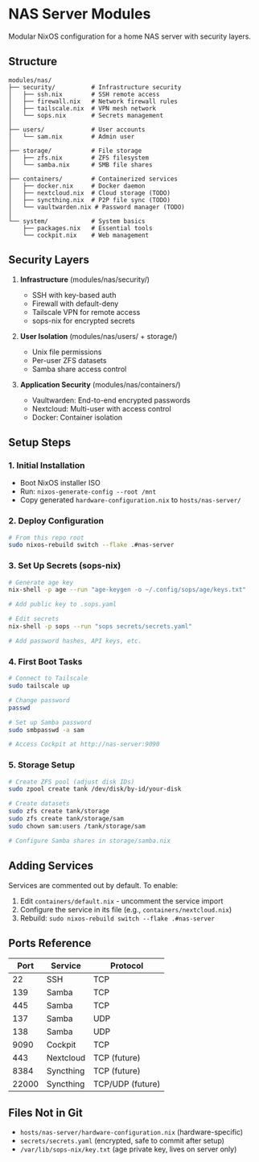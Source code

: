 # NAS Server Modules

Modular NixOS configuration for a home NAS server with security layers.

## Structure

```
modules/nas/
├── security/          # Infrastructure security
│   ├── ssh.nix        # SSH remote access
│   ├── firewall.nix   # Network firewall rules
│   ├── tailscale.nix  # VPN mesh network
│   └── sops.nix       # Secrets management
│
├── users/             # User accounts
│   └── sam.nix        # Admin user
│
├── storage/           # File storage
│   ├── zfs.nix        # ZFS filesystem
│   └── samba.nix      # SMB file shares
│
├── containers/        # Containerized services
│   ├── docker.nix     # Docker daemon
│   ├── nextcloud.nix  # Cloud storage (TODO)
│   ├── syncthing.nix  # P2P file sync (TODO)
│   └── vaultwarden.nix # Password manager (TODO)
│
└── system/            # System basics
    ├── packages.nix   # Essential tools
    └── cockpit.nix    # Web management
```

## Security Layers

1. **Infrastructure** (modules/nas/security/)
   - SSH with key-based auth
   - Firewall with default-deny
   - Tailscale VPN for remote access
   - sops-nix for encrypted secrets

2. **User Isolation** (modules/nas/users/ + storage/)
   - Unix file permissions
   - Per-user ZFS datasets
   - Samba share access control

3. **Application Security** (modules/nas/containers/)
   - Vaultwarden: End-to-end encrypted passwords
   - Nextcloud: Multi-user with access control
   - Docker: Container isolation

## Setup Steps

### 1. Initial Installation
- Boot NixOS installer ISO
- Run: `nixos-generate-config --root /mnt`
- Copy generated `hardware-configuration.nix` to `hosts/nas-server/`

### 2. Deploy Configuration
```bash
# From this repo root
sudo nixos-rebuild switch --flake .#nas-server
```

### 3. Set Up Secrets (sops-nix)
```bash
# Generate age key
nix-shell -p age --run "age-keygen -o ~/.config/sops/age/keys.txt"

# Add public key to .sops.yaml

# Edit secrets
nix-shell -p sops --run "sops secrets/secrets.yaml"

# Add password hashes, API keys, etc.
```

### 4. First Boot Tasks
```bash
# Connect to Tailscale
sudo tailscale up

# Change password
passwd

# Set up Samba password
sudo smbpasswd -a sam

# Access Cockpit at http://nas-server:9090
```

### 5. Storage Setup
```bash
# Create ZFS pool (adjust disk IDs)
sudo zpool create tank /dev/disk/by-id/your-disk

# Create datasets
sudo zfs create tank/storage
sudo zfs create tank/storage/sam
sudo chown sam:users /tank/storage/sam

# Configure Samba shares in storage/samba.nix
```

## Adding Services

Services are commented out by default. To enable:

1. Edit `containers/default.nix` - uncomment the service import
2. Configure the service in its file (e.g., `containers/nextcloud.nix`)
3. Rebuild: `sudo nixos-rebuild switch --flake .#nas-server`

## Ports Reference

| Port  | Service    | Protocol |
|-------|------------|----------|
| 22    | SSH        | TCP      |
| 139   | Samba      | TCP      |
| 445   | Samba      | TCP      |
| 137   | Samba      | UDP      |
| 138   | Samba      | UDP      |
| 9090  | Cockpit    | TCP      |
| 443   | Nextcloud  | TCP (future) |
| 8384  | Syncthing  | TCP (future) |
| 22000 | Syncthing  | TCP/UDP (future) |

## Files Not in Git

- `hosts/nas-server/hardware-configuration.nix` (hardware-specific)
- `secrets/secrets.yaml` (encrypted, safe to commit after setup)
- `/var/lib/sops-nix/key.txt` (age private key, lives on server only)
